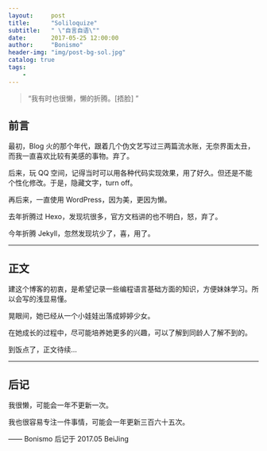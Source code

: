 ```yaml
---
layout:     post
title:      "Soliloquize"
subtitle:   " \"自言自语\""
date:       2017-05-25 12:00:00
author:     "Bonismo"
header-img: "img/post-bg-sol.jpg"
catalog: true
tags:
    -
---
```


> “我有时也很懒，懒的折腾。[捂脸] ”


## 前言

最初，Blog 火的那个年代，跟着几个伪文艺写过三两篇流水账，无奈界面太丑，而我一直喜欢比较有美感的事物。弃了。

后来，玩 QQ 空间，记得当时可以用各种代码实现效果，用了好久。但还是不能个性化修改。于是，隐藏文字，turn off。

再后来，一直使用 WordPress，因为美，更因为懒。

去年折腾过 Hexo，发现坑很多，官方文档讲的也不明白，怒，弃了。

今年折腾 Jekyll，忽然发现坑少了，喜，用了。


---

## 正文

建这个博客的初衷，是希望记录一些编程语言基础方面的知识，方便妹妹学习。所以会写的浅显易懂。

晃眼间，她已经从一个小娃娃出落成婷婷少女。

在她成长的过程中，尽可能培养她更多的兴趣，可以了解到同龄人了解不到的。

到饭点了，正文待续...

---

## 后记

我很懒，可能会一年不更新一次。

我也很容易专注一件事情，可能会一年更新三百六十五次。

—— Bonismo 后记于 2017.05 BeiJing


